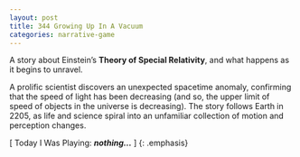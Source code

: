 ```yaml
---
layout: post
title: 344 Growing Up In A Vacuum
categories: narrative-game
---
```

A story about Einstein’s **Theory of Special Relativity**, and what happens as it begins to unravel.

A prolific scientist discovers an unexpected spacetime anomaly, confirming that the speed of light has been decreasing (and so, the upper limit of speed of objects in the universe is decreasing).  The story follows Earth in 2205, as life and science spiral into an unfamiliar collection of motion and perception changes.

[ Today I Was Playing: ***nothing...*** ]
{: .emphasis}